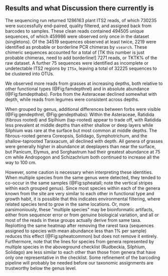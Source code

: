 
## Results and what Discussion there currently is

The sequencing run returned 1286163 plant ITS2 reads, of which 730235 were successfully end-paired, quality filtered, and assigned back from barcodes to samples. These clean reads contained 494505 unique sequences, of which 459986 were observed only once in the dataset (singletons). Of the 34519 sequences observed at least twice, 2219 were identified as probable or borderline PCR chimeras by `vsearch`. These chimeric sequences accounted for a total of [TK this number is just probable chimeras, need to add borderline!] 7271 reads, or TKTK% of the raw dataset. A further 75 sequences were identified as incomplete or undetectable ITS2 regions by `ITSx`, leaving a total of 32225 sequences to be clustered into OTUs. 

We observed more reads from grasses at increasing depths, both relative to other functional types (@Fig:famdepthrel) and in absolute abundance (@Fig:famdepthabs). Forbs from the Asteraceae declined somewhat with depth, while reads from legumes were consistent across depths.

When grouped by genus, additional differences between forbs were visible (@Fig:gendepthrel, @Fig:gendepthabs): Within the Asteraceae, Ratidida (fibrous rooted) and Siplhium (tap-rooted) appear to trade off, with Ratidida less prevalent at middle depths than either shallow or deep layers while Silphium was rare at the surface but most common at middle depths. The fibrous-rooted genera Coreopsis, Solidago, Symphotrichum, and the shallow-taprooted Taraxacum, all declined with depth. All genera of grasses were generally higher in abundance at deeplayers than near the surface, but Panicum, Elymus, and Sorghastrum had their greatest abundance at 75 cm while Andropogon and Schizachrium both continued to increase all the way to 100 cm.

However, some caution is necessary when interpreting these identities. When multiple species from the same genus were detected, they tended to co-occur in the same samples (@Fig:spheatall; note the vertical stripes within each grouped genus). Since most species within each of the genera known from the site are very similar to each other in functional type and growth habit, it is possible that this indicates environmental filtering, where related species tend to grow in the same locations. Or, more parsimoniously, these "multiple species" may be bioinformatic artifacts, either from sequencer error or from genuine biological variation, and all or most of the reads in these groups actually derive from same taxa. Replotting the same heatmap after removing the rarest taxa (sequences assigned to species with mean abundance less than 1% per sample) reduces this effect (@Fig:spheatcommon) but does not remove it entirely. Furthermore, note that the lines for species from genera represented by multiple species in the aboveground checklist (Rudbeckia, Silphium, Solidago) are less similar to each other than those from genera that have only one representative in the checklist. Some refinement of the barcoding pipeline will probably be needed before our taxonomic assignments are trustworthy below the genus level.